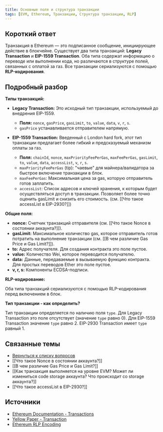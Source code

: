 ```yaml
---
title: Основные поля и структура транзакции
tags: [EVM, Ethereum, Транзакции, Структура транзакции, RLP]
---
```

## Короткий ответ

Транзакция в Ethereum — это подписанное сообщение, инициирующее действие в блокчейне.  Существует два типа транзакций: **Legacy Transaction**  и **EIP-1559 Transaction**. Оба типа содержат информацию о переводе или выполнении кода, но различаются в структуре полей, связанных с оплатой за газ.  Все транзакции сериализуются с помощью **RLP-кодирования**.

## Подробный разбор

**Типы транзакций:**

* **Legacy Transaction:**  Это исходный тип транзакции, используемый до внедрения EIP-1559.
    * **Поля:** `nonce`, `gasPrice`, `gasLimit`, `to`, `value`, `data`, `v`, `r`, `s`.
    * `gasPrice` устанавливается отправителем напрямую.

* **EIP-1559 Transaction:**  Введенный с London hard fork, этот тип транзакции предлагает более гибкий и предсказуемый механизм оплаты за газ.  
    * **Поля:** `chainId`, `nonce`, `maxPriorityFeePerGas`, `maxFeePerGas`, `gasLimit`, `to`, `value`, `data`, `accessList`, `v`, `r`, `s`.
    * `maxPriorityFeePerGas` (tip):  "чаевые" для майнера/валидатора за быстрое включение транзакции в блок.
    * `maxFeePerGas`: Максимальная цена за gas, которую отправитель готов заплатить.  
    * `accessList`:  Список адресов и ключей хранения, к которым будет осуществляться доступ в транзакции. Позволяет более точно оценить gasLimit и снизить его стоимость. (см. [[Что такое accessList в EIP-2930?]])


**Общие поля:**

* **nonce:**  Счетчик транзакций отправителя (см. [[Что такое Nonce в состоянии аккаунта?]]).
* **gasLimit:** Максимальное количество gas, которое отправитель готов потратить на выполнение транзакции (см. [[В чем различие Gas Price и Gas Limit?]]).
* **to:**  Адрес получателя. Для создания контракта это поле пустое.
* **value:** Количество Wei, которое переводится получателю.
* **data:** Данные, передаваемые в вызываемую функцию контракта. Для простых переводов Ether это поле пустое.
* **v, r, s:** Компоненты ECDSA-подписи.


**RLP-кодирование:**

Оба типа транзакций сериализуются с помощью RLP-кодирования перед включением в блок.

**Тип транзакции - как определить?**

Тип транзакции определяется по наличию поля `type`. Для Legacy Transaction это поле отсутствует (значение `type` равно 0). Для EIP-1559 Transaction значение `type` равно 2. EIP-2930 Transaction имеет `type` равный 1.

## Связанные темы

* [Вернуться к списку вопросов](4.%20Список%20вопросы.md)
* [[Что такое Nonce в состоянии аккаунта?]]
* [[В чем различие Gas Price и Gas Limit?]]
* [[Как транзакция выполняется на уровне EVM? Может ли измениться code storage аккаунта? Что происходит со storage аккаунта?]]
* [[Что такое accessList в EIP-2930?]]

## Источники

* [Ethereum Documentation - Transactions](https://ethereum.org/en/developers/docs/transactions/)
* [Yellow Paper - Transaction](https://ethereum.github.io/yellowpaper/paper.pdf#page=13)
* [Ethereum RLP Encoding](https://eth.wiki/fundamentals/rlp)
